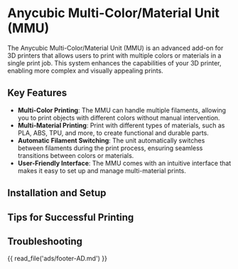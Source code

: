# Anycubic Multi-Color/Material Unit (MMU)

The Anycubic Multi-Color/Material Unit (MMU) is an advanced add-on for 3D printers that allows users to print with multiple colors or materials in a single print job. This system enhances the capabilities of your 3D printer, enabling more complex and visually appealing prints.

## Key Features

- **Multi-Color Printing**: The MMU can handle multiple filaments, allowing you to print objects with different colors without manual intervention.
- **Multi-Material Printing**: Print with different types of materials, such as PLA, ABS, TPU, and more, to create functional and durable parts.
- **Automatic Filament Switching**: The unit automatically switches between filaments during the print process, ensuring seamless transitions between colors or materials.
- **User-Friendly Interface**: The MMU comes with an intuitive interface that makes it easy to set up and manage multi-material prints.

## Installation and Setup

## Tips for Successful Printing

## Troubleshooting

{{ read_file('ads/footer-AD.md') }}
